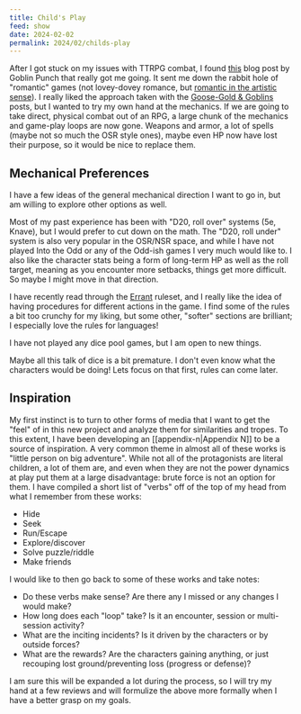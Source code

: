 ```yaml
---
title: Child's Play
feed: show
date: 2024-02-02
permalink: 2024/02/childs-play
---
```

After I got stuck on my issues with TTRPG combat, I found [this](https://goblinpunch.blogspot.com/2020/11/the-inn-between.html) blog post by Goblin Punch that really got me going. It sent me down the rabbit hole of "romantic" games (not lovey-dovey romance, but [romantic in the artistic sense](https://en.wikipedia.org/wiki/Romanticism)). I really liked the approach taken with the [Goose-Gold & Goblins](http://falsemachine.blogspot.com/2020/05/soft-ass-d.html) posts, but I wanted to try my own hand at the mechanics. If we are going to take direct, physical combat out of an RPG, a large chunk of the mechanics and game-play loops are now gone. Weapons and armor, a lot of spells (maybe not so much the OSR style ones), maybe even HP now have lost their purpose, so it would be nice to replace them.

## Mechanical Preferences

I have a few ideas of the general mechanical direction I want to go in, but am willing to explore other options as well.

Most of my past experience has been with "D20, roll over" systems (5e, Knave), but I would prefer to cut down on the math. The "D20, roll under" system is also very popular in the OSR/NSR space, and while I have not played Into the Odd or any of the Odd-ish games I very much would like to. I also like the character stats being a form of long-term HP as well as the roll target, meaning as you encounter more setbacks, things get more difficult. So maybe I might move in that direction.

I have recently read through the [Errant](https://killjestergames.itch.io/errant) ruleset, and I really like the idea of having procedures for different actions in the game. I find some of the rules a bit too crunchy for my liking, but some other, "softer" sections are brilliant; I especially love the rules for languages! 

I have not played any dice pool games, but I am open to new things.

Maybe all this talk of dice is a bit premature. I don't even know what the characters would be doing! Lets focus on that first, rules can come later.

## Inspiration

My first instinct is to turn to other forms of media that I want to get the "feel" of in this new project and analyze them for similarities and tropes. To this extent, I have been developing an [[appendix-n|Appendix N]] to be a source of inspiration. A very common theme in almost all of these works is "little person on big adventure". While not all of the protagonists are literal children, a lot of them are, and even when they are not the power dynamics at play put them at a large disadvantage: brute force is not an option for them.
I have compiled a short list of "verbs" off of the top of my head from what I remember from these works:

- Hide
- Seek
- Run/Escape
- Explore/discover
- Solve puzzle/riddle
- Make friends

I would like to then go back to some of these works and take notes:

- Do these verbs make sense? Are there any I missed or any changes I would make?
- How long does each "loop" take? Is it an encounter, session or multi-session activity?
- What are the inciting incidents? Is it driven by the characters or by outside forces?
- What are the rewards? Are the characters gaining anything, or just recouping lost ground/preventing loss (progress or defense)?

I am sure this will be expanded a lot during the process, so I will try my hand at a few reviews and will formulize the above more formally when I have a better grasp on my goals.